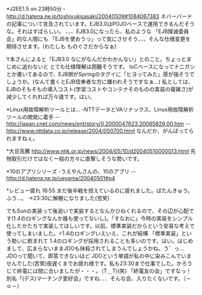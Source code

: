 *J2EE1.5 on 23時50分
-http://d.hatena.ne.jp/toshiyukisasaki/20040509#1084067383
ネバーバードの記事について言及されています。EJB3.0はPOJOベースで運用できるんだそうな。それはすばらしい。
、、、EJB3.0になったら、私のような 「EJB撲滅委員会」的な人間にも 「EJBを使おうっ」って気にさせそう、、、そんな仕様変更を期待させます。(わたしも ものぐさだからなぁ)

Y本さんによると「EJB3.0 なにがなんだかわかんない」とのこと。ちょっとまじめに追わないと とても仕様理解は困難そうです。
IoCベースになってナニガシとか書いてあるので、EJB側がSpringのタグイに「ヒヨってみた」感が強そうでしょうか。(なんて書くとEJB信奉者な方に嫌われそうですなぁ…) 私としては、EJBのそもそもの導入コスト(学習コストやコンテナそのものの実装の複雑さ)が減少してくれれば万々歳です。はい。

*Linux用故障解析ツールとは…
-NTTデータとVAリナックス、Linux用故障解析ツールの開発に着手
--http://japan.cnet.com/news/ent/story/0,2000047623,20065829,00.htm
--http://www.nttdata.co.jp/release/2004/050700.html
なんだか、がんばってられますねぇ。

*大豆高騰
http://www.nhk.or.jp/news/2004/05/10/d20040510000013.html
先物取引だけではなく一般の方々に直撃しそうな勢いです。

*10のアプリシリーズ
-うえやんさんの、10のアプリ
--http://d.hatena.ne.jp/ueyama/20040501#p4

*レビュー疲れ
16:55 まだ後半戦を控えているのに疲れました。ばたんきゅう。ふう…。
→23:30に解散になりました(苦笑)

でもSunの実装って後追いで実装するとなんかひねくれるので、その辺が心配です(1.4のロギングなんか誰も使ってないし)。「すなおに」今時の実装をシンプル化したかたちで実装してほしいです。以前、標準実装だからという安易な考えで使ってしまいました。<1.4のロギングいえいえ、これが結構 「標準実装」という勢いに飲まれて 1.4のロギングが採用されることも多いのです。はい。はじめまして、広まらないままJDOも抹殺されてしまうんでしょうかね。う゛っ… JDOって聞いて、即答できないほど JDOという単語が私の中に染みこんでいませんでした(苦笑)夜遅くまでお疲れ様です。私も23:30まで仕事でした。かろうじて終電には間に合いましたが・・・。（T＿T)(笑) 「終電友の会」ですなっ！別名「(デス)マーチング愛好会」ですね．．．そんな会、入りたくないです。（－ｏ－）
